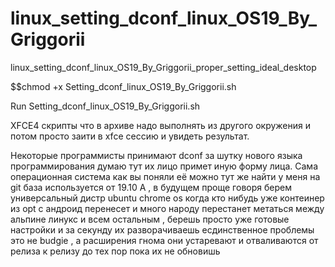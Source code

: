 # linux_setting_dconf_linux_OS19_By_Griggorii
linux_setting_dconf_linux_OS19_By_Griggorii_proper_setting_ideal_desktop

$$chmod +x Setting_dconf_linux_OS19_By_Griggorii.sh

Run Setting_dconf_linux_OS19_By_Griggorii.sh

XFCE4 скрипты что в архиве надо выполнять из другого окружения и потом просто заити в  xfce сессию и увидеть результат.

Некоторые программисты принимают dconf за шутку нового языка программирования думаю тут их лицо примет иную форму лица.
Сама операционная система как вы поняли её можно тут же найти у меня на git база используется от 19.10
А , в будущем проще говоря берем универсальный дистр ubuntu chrome os когда кто нибудь уже контеинер из opt с андроид перенесет и много народу перестанет метаться между альпине линукс и всем остальным , берешь просто уже готовые настройки и за секунду их разворачиваешь есдинственное проблемы это не budgie , а расширения гнома они устаревают и отваливаются от релиза к релизу до тех пор пока их не обновишь 
